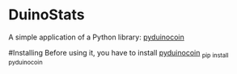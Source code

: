 # DuinoStats
A simple application of a Python library: [pyduinocoin](https://github.com/BackrndSource/pyduinocoin)

#Installing
Before using it, you have to install [pyduinocoin](https://github.com/BackrndSource/pyduinocoin)
<sub>pip install pyduinocoin</sub>
